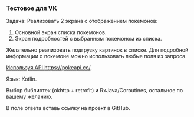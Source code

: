 ### Тестовое для VK

<p class="question-text"><p>Задача: Реализовать 2 экрана с отображением покемонов:</p>

<ol>
	<li>Основной экран списка покемонов.</li>
	<li>Экран подробностей с выбранным покемоном из списка.</li>
</ol>

<p>Желательно реализовать подгрузку картинок в списке. Для подробной информации о покемоне можно использовать любые поля из запроса.</p>

<p><a href="https://pokeapi.co/">Используя API </a><a href="https://pokeapi.co/">https://pokeapi.co/</a>.</p>

<p>Язык: Kotlin.</p>

<p>Выбор библиотек (okhttp + retrofit) и RxJava/Coroutines, остальное по вашему желанию.</p>

<p>В поле ответа вставь ссылку на проект в GitHub.</p></p>
